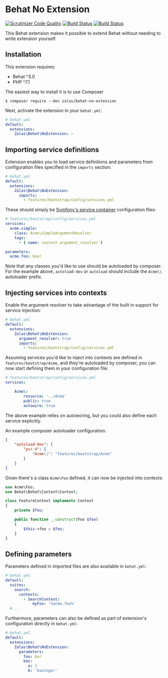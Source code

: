 Behat No Extension
==================

[![Scrutinizer Code Quality](https://scrutinizer-ci.com/g/jakzal/BehatNoExtension/badges/quality-score.png?b=master)](https://scrutinizer-ci.com/g/jakzal/BehatNoExtension/?branch=master)
[![Build Status](https://scrutinizer-ci.com/g/jakzal/BehatNoExtension/badges/build.png?b=master)](https://scrutinizer-ci.com/g/jakzal/BehatNoExtension/build-status/master)
[![Build Status](https://travis-ci.org/jakzal/BehatNoExtension.svg?branch=master)](https://travis-ci.org/jakzal/BehatNoExtension)

This Behat extension makes it possible to extend Behat without needing to write
extension yourself.


Installation
------------

This extension requires:

* Behat ^3.0
* PHP ^7.1

The easiest way to install it is to use Composer

```
$ composer require --dev zalas/behat-no-extension
```

Next, activate the extension in your ``behat.yml``:

```yaml
# behat.yml
default:
  extensions:
    Zalas\Behat\NoExtension: ~
```

Importing service definitions
-----------------------------

Extension enables you to load service definitions and parameters from
configuration files specified in the ``imports`` section:

```yaml
# behat.yml
default:
  extensions:
    Zalas\Behat\NoExtension:
      imports:
        - features/bootstrap/config/services.yml
```

These should simply be
[Symfony's service container](http://symfony.com/doc/current/components/dependency_injection/introduction.html#setting-up-the-container-with-configuration-files)
configuration files:

```yaml
# features/bootstrap/config/services.yml
services:
  acme.simple:
    class: Acme\SimpleArgumentResolver
    tags:
      - { name: context.argument_resolver }

parameters:
  acme.foo: boo!
```

Note that any classes you'd like to use should be autoloaded by composer.
For the example above, `autoload-dev` or `autoload` should include the `Acme\\` autoloader prefix.

Injecting services into contexts
--------------------------------

Enable the argument resolver to take advantage of the built in support for service injection:

```yaml
# behat.yml
default:
  extensions:
    Zalas\Behat\NoExtension:
      argument_resolver: true
      imports:
        - features/bootstrap/config/services.yml
```

Assuming services you'd like to inject into contexts are defined in `features/bootstrap/Acme`,
and they're autoloaded by composer, you can now start defining them in your configuration file:

```yaml
# features/bootstrap/config/services.yml
services:

    Acme\:
        resource: '../Acme'
        public: true
        autowire: true
```

The above example relies on autoworing, but you could also define each service explicitly.

An example composer autoloader configuration:

```json
{
    "autoload-dev": {
        "psr-4": {
            "Acme\\": "features/bootstrap/Acme"
        }
    }
}
```

Given there's a class `Acme\Foo` defined, it can now be injected into contexts:

```php
use Acme\Foo;
use Behat\Behat\Context\Context;

class FeatureContext implements Context
{
    private $foo;

    public function __construct(Foo $foo)
    {
        $this->foo = $foo;
    }
}
```

Defining parameters
-------------------

Parameters defined in imported files are also available in ``behat.yml``:

```yaml
# behat.yml
default:
  suites:
    search:
      contexts:
        - SearchContext:
            myFoo: '%acme.foo%'
  # ...
```

Furthermore, parameters can also be defined as part of extension's configuration directly in ``behat.yml``:

```yaml
# behat.yml
default:
  extensions:
    Zalas\Behat\NoExtension:
      parameters:
        foo: bar
        baz:
          a: 1
          b: 'bazinga!'
```

